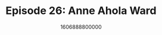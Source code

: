 ---
templateKey: podcast-episode
public: true
url: podcast/episode-26-anne-ahola-ward
title: " Episode 26: Anne Ahola Ward "
description:  Go down the rabbit hole with futurist and CEO of CircleClick, Anne Ahola Ward. She shares her thoughts on the fight for Section 230, why decentralization matters, and what tech trends to watch for in 2021. 
date: 1606888800000
featuredimage: /img/podcast/EpisodeHeader_Website_AWard.jpg
socialimage: https://www.orchid.com/img/podcast/EpisodeHeader_AWard.png
platformurls:
 - https://podcasts.apple.com/us/podcast/why-decentralization-matters-tech-trends-for-2021-anne/id1516705670?i=1000501104624
 - https://open.spotify.com/episode/3PPpeOFMtB2vW5kJWniF2d
 - https://www.stitcher.com/show/follow-the-white-rabbit/episode/why-decentralization-matters-and-tech-trends-for-2021-with-anne-ahola-ward-79855818
 - https://www.deezer.com/us/episode/263536082
 - https://www.podbean.com/media/share/dir-i7vcv-c423ffc
 - https://tunein.com/podcasts/Technology-Podcasts/Follow-the-White-Rabbit-p1330281/?topicId=159166547
---